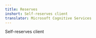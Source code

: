 ```yaml
---
title: Reserves
inshort: Self-reserves client
translator: Microsoft Cognitive Services
---
```


Self-reserves client


